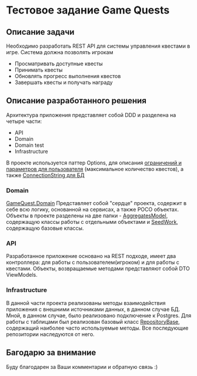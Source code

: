 # Тестовое задание Game Quests
## Описание задачи
Необходимо разработать REST API для системы управления квестами в игре. Система должна позволять игрокам
* Просматривать доступные квесты
* Принимать квесты
* Обновлять прогресс выполнения квестов
* Завершать квесты и получать награду

## Описание разработанного решения
Архитектура приложения представляет собой DDD и разделена на четыре части:

* API
* Domain
* Domain test
* Infrastructure

В проекте используется паттер Options, для описания [ограничений и параметров для пользователя](https://github.com/VictorKomshn/GameQuests/blob/main/GameQuests.Domain/AggregatesModel/PlayerAggregate/PlayerOptions.cs) (максимальное количество квестов), а также [ConnectionString для БД](https://github.com/VictorKomshn/GameQuests/blob/main/GameQuests.Infrastructure/Options/PostgreOptions.cs)

### Domain
[GameQuest.Domain](https://github.com/VictorKomshn/GameQuests/tree/main/GameQuests.Domain) Представляет собой "сердце" проекта, содержит в себе всю логику, основанной на сервисах, а также POCO объектах.
Объекты в проекте разделены на две папки - [AggregatesModel](https://github.com/VictorKomshn/GameQuests/tree/main/GameQuests.Domain/AggregatesModel), содержащую классы работы с отдельными объектами и [SeedWork](https://github.com/VictorKomshn/GameQuests/tree/main/GameQuests.Domain/SeedWork), содержащую базовые классы.

### API
Разработанное приложение основано на REST подходе, имеет два контроллера: для работы c пользователем(игроком) и для работы с квестами.
Объекты, возвращаемые методами представляют собой DTO ViewModels. 

### Infrastructure
В данной части проекта реализованы методы взаимодействия приложения с внешними источниками данных, в данном случае БД. Мной, в данном случае, было реализовано подключение к Postgres.
Для работы с таблицами был реализован базовый класс [RepositoryBase](https://github.com/VictorKomshn/GameQuests/blob/main/GameQuests.Infrastructure/Data/Repositories/RepositoryBase.cs), содержащий наиболее часто используемые методы. Все последующие репозитории наследуются от него.


## Багодарю за внимание
Буду благодарен за Ваши комментарии и обратную связь :)